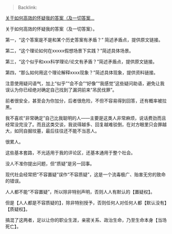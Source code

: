 > Backlink: 

[关于如何高效的怀疑我的答案（及一切答案…](https://www.zhihu.com/pin/1524345929573969920)

关于如何高效的怀疑我的答案（及一切答案）。  
  
第一，“这个答案是不是和某个历史答案有矛盾？” 简述矛盾点，提供原文链接。  
  
第二，“这个理论如何在xxxxx假想场景下实践？”简述具体场景。  
  
第三，“这个似乎和xxx科学理论/论文有矛盾？”简述矛盾点，提供原文链接。  
  
第四，“那么如何用这个理论解释xxxx现象？”简述具体现象，提供资料链接。  
  
注意使用疑问语气，加上“似乎”“会不会”“好像”“我感觉”这些疑问助语，避免让我误认为你已经绝对确定自己找到了漏洞前来“吊民伐罪”。  
  
前者很安全，甚至会为你加分，后者很危险，不但不容易得到回答，还有概率被拉黑。  
  
我不喜欢“非常确定”自己比我聪明的人——主要是这类人非常麻烦，说话费劲而且经常没完没了。而且这类交谈，我说得越多、回复越难驳倒，在对方眼里只会罪越大，如同自掘坟墓，最后往往还不能不当恶人。  
  
很累人。  
  
这些基本套路，不光适用于我的评论区，还基本通用于整个社会。  
  
没人不准你提出问题，但“质疑”是另一回事。  
  
现代社会经常把“不容置疑”误作“不容质疑”，这是一个流毒极广、贻害无穷的致命的错误。  
  
人人都不能“不容置疑”，所以除非特别声明，否则人人有默认的【置疑权】。  
  
但是【人人都是不容质疑的】，除非特别授予，否则任何人对任何人都【默认没有】【质疑权】。  
  
搞混了这两者，足以让你的职业生涯，亲密关系、政治生命，乃至生命本身【当场死亡】。